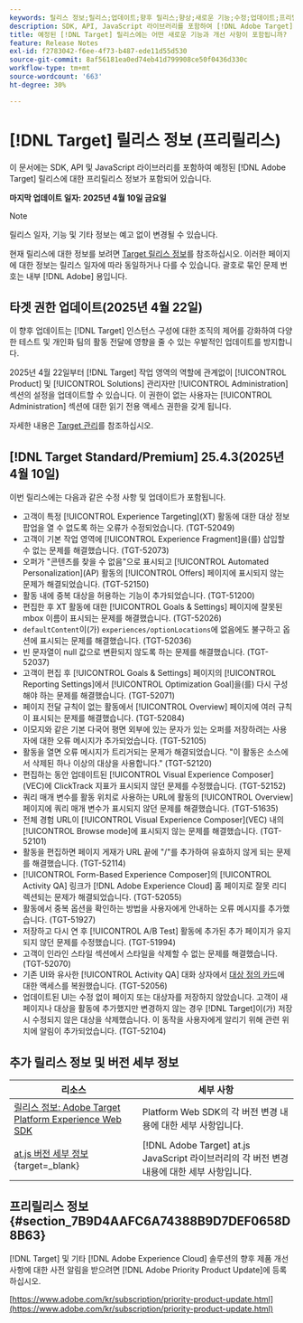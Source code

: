 ```yaml
---
keywords: 릴리스 정보;릴리스;업데이트;향후 릴리스;향상;새로운 기능;수정;업데이트;프리릴리스;조기 액세스
description: SDK, API, JavaScript 라이브러리를 포함하여 [!DNL Adobe Target]의 예정된 릴리스에 포함된 새로운 기능 및 개선, 수정 사항에 대해 알아봅니다.
title: 예정된 [!DNL Target] 릴리스에는 어떤 새로운 기능과 개선 사항이 포함됩니까?
feature: Release Notes
exl-id: f2783042-f6ee-4f73-b487-ede11d55d530
source-git-commit: 8af56181ea0ed74eb41d799908ce50f0436d330c
workflow-type: tm+mt
source-wordcount: '663'
ht-degree: 30%

---
```


# [!DNL Target] 릴리스 정보 (프리릴리스)

이 문서에는 SDK, API 및 JavaScript 라이브러리를 포함하여 예정된 [!DNL Adobe Target] 릴리스에 대한 프리릴리스 정보가 포함되어 있습니다.

**마지막 업데이트 일자: 2025년 4월 10일 금요일**

>[!NOTE]
>
>릴리스 일자, 기능 및 기타 정보는 예고 없이 변경될 수 있습니다.
>
>현재 릴리스에 대한 정보를 보려면 [Target 릴리스 정보](release-notes.md)를 참조하십시오. 이러한 페이지에 대한 정보는 릴리스 일자에 따라 동일하거나 다를 수 있습니다. 괄호로 묶인 문제 번호는 내부 [!DNL Adobe] 용입니다.

## 타겟 권한 업데이트(2025년 4월 22일)

이 향후 업데이트는 [!DNL Target] 인스턴스 구성에 대한 조직의 제어를 강화하여 다양한 테스트 및 개인화 팀의 활동 전달에 영향을 줄 수 있는 우발적인 업데이트를 방지합니다.

2025년 4월 22일부터 [!DNL Target] 작업 영역의 역할에 관계없이 [!UICONTROL Product] 및 [!UICONTROL Solutions] 관리자만 [!UICONTROL Administration] 섹션의 설정을 업데이트할 수 있습니다. 이 권한이 없는 사용자는 [!UICONTROL Administration] 섹션에 대한 읽기 전용 액세스 권한을 갖게 됩니다.

자세한 내용은 [Target 관리](/help/main/administrating-target/start-target.md)를 참조하십시오.

## [!DNL Target Standard/Premium] 25.4.3(2025년 4월 10일)

이번 릴리스에는 다음과 같은 수정 사항 및 업데이트가 포함됩니다.

* 고객이 특정 [!UICONTROL Experience Targeting]&#x200B;(XT) 활동에 대한 대상 정보 팝업을 열 수 없도록 하는 오류가 수정되었습니다. (TGT-52049)
* 고객이 기본 작업 영역에 [!UICONTROL Experience Fragment]을(를) 삽입할 수 없는 문제를 해결했습니다. (TGT-52073)
* 오퍼가 &quot;콘텐츠를 찾을 수 없음&quot;으로 표시되고 [!UICONTROL Automated Personalization]&#x200B;(AP) 활동의 [!UICONTROL Offers] 페이지에 표시되지 않는 문제가 해결되었습니다. (TGT-52150)
* 활동 내에 중복 대상을 허용하는 기능이 추가되었습니다. (TGT-51200)
* 편집한 후 XT 활동에 대한 [!UICONTROL Goals & Settings] 페이지에 잘못된 mbox 이름이 표시되는 문제를 해결했습니다. (TGT-52026)
* `defaultContent`이(가) `experiences/optionLocations`에 없음에도 불구하고 옵션에 표시되는 문제를 해결했습니다. (TGT-52036)
* 빈 문자열이 null 값으로 변환되지 않도록 하는 문제를 해결했습니다. (TGT-52037)
* 고객이 편집 후 [!UICONTROL Goals & Settings] 페이지의 [!UICONTROL Reporting Settings]에서 [!UICONTROL Optimization Goal]을(를) 다시 구성해야 하는 문제를 해결했습니다. (TGT-52071)
* 페이지 전달 규칙이 없는 활동에서 [!UICONTROL Overview] 페이지에 여러 규칙이 표시되는 문제를 해결했습니다. (TGT-52084)
* 이모지와 같은 기본 다국어 평면 외부에 있는 문자가 있는 오퍼를 저장하려는 사용자에 대한 오류 메시지가 추가되었습니다. (TGT-52105)
* 활동을 열면 오류 메시지가 트리거되는 문제가 해결되었습니다. &quot;이 활동은 소스에서 삭제된 하나 이상의 대상을 사용합니다.&quot; (TGT-52120)
* 편집하는 동안 업데이트된 [!UICONTROL Visual Experience Composer]&#x200B;(VEC)에 ClickTrack 지표가 표시되지 않던 문제를 수정했습니다. (TGT-52152)
* 쿼리 매개 변수를 활동 위치로 사용하는 URL에 활동의 [!UICONTROL Overview] 페이지에 쿼리 매개 변수가 표시되지 않던 문제를 해결했습니다. (TGT-51635)
* 전체 경험 URL이 [!UICONTROL Visual Experience Composer]&#x200B;(VEC) 내의 [!UICONTROL Browse mode]에 표시되지 않는 문제를 해결했습니다. (TGT-52101)
* 활동을 편집하면 페이지 게재가 URL 끝에 &quot;/&quot;를 추가하여 유효하지 않게 되는 문제를 해결했습니다. (TGT-52114)
* [!UICONTROL Form-Based Experience Composer]의 [!UICONTROL Activity QA] 링크가 [!DNL Adobe Experience Cloud] 홈 페이지로 잘못 리디렉션되는 문제가 해결되었습니다. (TGT-52055)
* 활동에서 중복 옵션을 확인하는 방법을 사용자에게 안내하는 오류 메시지를 추가했습니다. (TGT-51927)
* 저장하고 다시 연 후 [!UICONTROL A/B Test] 활동에 추가된 추가 페이지가 유지되지 않던 문제를 수정했습니다. (TGT-51994)
* 고객이 인라인 스타일 섹션에서 스타일을 삭제할 수 없는 문제를 해결했습니다. (TGT-52070)
* 기존 UI와 유사한 [!UICONTROL Activity QA] 대화 상자에서 [대상 정의 카드](/help/main/c-target/c-audiences/audiences.md#section_11B9C4A777E14D36BA1E925021945780)에 대한 액세스를 복원했습니다. (TGT-52056)
* 업데이트된 UI는 수정 없이 페이지 또는 대상자를 저장하지 않았습니다. 고객이 새 페이지나 대상을 활동에 추가했지만 변경하지 않는 경우 [!DNL Target]이(가) 저장 시 수정되지 않은 대상을 삭제했습니다. 이 동작을 사용자에게 알리기 위해 관련 위치에 알림이 추가되었습니다. (TGT-52104)

## 추가 릴리스 정보 및 버전 세부 정보

| 리소스 | 세부 사항 |
|--- |--- |
| [릴리스 정보: Adobe Target Platform Experience Web SDK](https://experienceleague.adobe.com/docs/experience-platform/edge/release-notes.html?lang=ko) | Platform Web SDK의 각 버전 변경 내용에 대한 세부 사항입니다. |
| [at.js 버전 세부 정보](https://experienceleague.adobe.com/docs/target-dev/developer/client-side/at-js-implementation/target-atjs-versions.html){target=_blank} | [!DNL Adobe Target] at.js JavaScript 라이브러리의 각 버전 변경 내용에 대한 세부 사항입니다. |

## 프리릴리스 정보 {#section_7B9D4AAFC6A74388B9D7DEF0658D8B63}

[!DNL Target] 및 기타 [!DNL Adobe Experience Cloud] 솔루션의 향후 제품 개선 사항에 대한 사전 알림을 받으려면 [!DNL Adobe Priority Product Update]에 등록하십시오.

[https://www.adobe.com/kr/subscription/priority-product-update.html](https://www.adobe.com/kr/subscription/priority-product-update.html)
